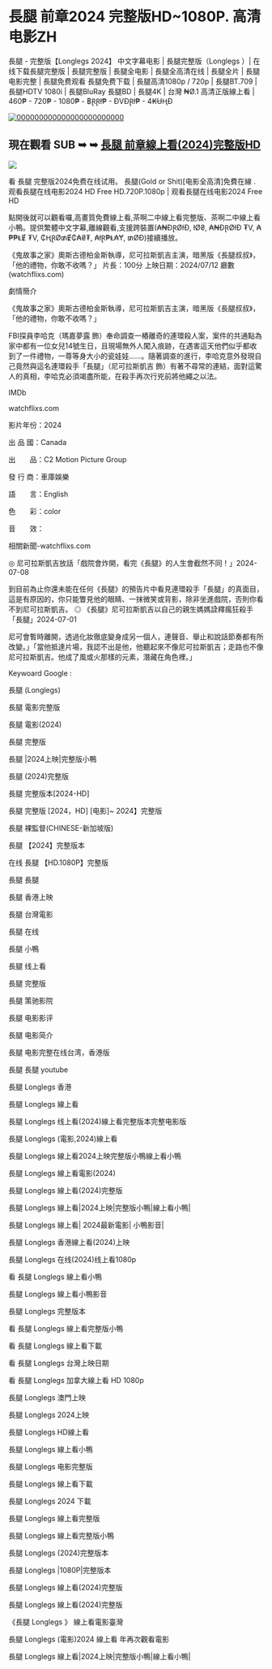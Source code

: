 # 長腿 前章2024 完整版HD~1080P. 高清电影ZH
<p dir="auto">長腿 - 完整版【Longlegs  2024】 中文字幕电影 | 長腿完整版（Longlegs  ）| 在线下载長腿完整版 | 長腿完整版 | 長腿全电影 | 長腿全高清在线 | 長腿全片 | 長腿电影完整 | 長腿免费观看 長腿免费下载 | 長腿高清1080p / 720p | 長腿BT.709 | 長腿HDTV 1080i | 長腿BluRay 長腿BD | 長腿4K | 台灣 ₦Ø.1 高清正版線上看 | 460₱ - 720₱ - 1080₱ - ฿ⱤⱤł₱ - ĐVĐⱤł₱ - 4₭ɄⱧĐ</p>
<p dir="auto"><a href="https://watchflixs.com/zh/movie/1226578" rel="nofollow"><img src="https://ghanalotto24.wordpress.com/wp-content/uploads/2022/06/click-here-button-gif-1.gif?w=595" alt="000000000000000000000000" secured-asset-link="" data-animated-image="" style="max-width: 100%;"></a></p>
<div class="markdown-heading" dir="auto"><h2 tabindex="-1" class="heading-element" dir="auto">現在觀看 SUB ➥ ➥ <a href="https://watchflixs.com/zh/movie/1226578" rel="nofollow">長腿 前章線上看(2024)完整版HD</a></h2><a
<p dir="auto"><img src="https://asset-2.tstatic.net/palu/foto/bank/images/Film-Longlegs.jpg" />
</p>
看 長腿 完整版2024免费在线试用。 長腿(Gold or Shit)[电影全高清]免費在線 . 观看長腿在线电影2024 HD Free HD.720P.1080p | 观看長腿在线电影2024 Free HD
</p>
點開後就可以觀看囉,高畫質免費線上看,茶啊二中線上看完整版、茶啊二中線上看小鴨。提供繁體中文字幕,離線觀看,支援跨裝置(₳₦ĐⱤØłĐ, łØ₴, ₳₦ĐⱤØłĐ ₮V, ₳₱₱ⱠɆ ₮V, ₵ⱧⱤØ₥Ɇ₵₳₴₮, ₳łⱤ₱Ⱡ₳Ɏ, ₥ØĐ)接續播放。
</p>
《鬼故事之家》奧斯古德柏金斯執導，尼可拉斯凱吉主演，暗黑版《長腿叔叔》，「他的禮物，你敢不收嗎？」
片長：100分 上映日期：2024/07/12 廳數 (watchflixs.com)</p>
</p>
劇情簡介</p>
《鬼故事之家》奧斯古德柏金斯執導，尼可拉斯凱吉主演，暗黑版《長腿叔叔》，「他的禮物，你敢不收嗎？」
</p>
FBI探員李哈克（瑪嘉夢露 飾）奉命調查一樁離奇的連環殺人案，案件的共通點為家中都有一位女兒14號生日，且現場無外人闖入痕跡，在遇害這天他們似乎都收到了一件禮物，一尊等身大小的瓷娃娃……。隨著調查的進行，李哈克意外發現自己竟然與這名連環殺手「長腿」（尼可拉斯凱吉 飾）有著不尋常的連結，面對這驚人的真相，李哈克必須竭盡所能，在殺手再次行兇前將他繩之以法。
</p>
IMDb</p>
watchflixs.com</p>
影片年份：2024</p>
出  品  國：Canada</p>
出　　品：C2 Motion Picture Group</p>
發  行  商：車庫娛樂</p>
語　　言：English</p>
色　　彩：color</p>
音　　效：</p>
</p>
相關新聞-watchflixs.com</p>
◎ 尼可拉斯凱吉放話「戲院會炸開，看完《長腿》的人生會截然不同！」2024-07-08</p>
到目前為止你還未能在任何《長腿》的預告片中看見連環殺手「長腿」的真面目，這是有原因的，你只能瞥見他的眼睛、一抹微笑或背影，除非坐進戲院，否則你看不到尼可拉斯凱吉。
◎ 《長腿》尼可拉斯凱吉以自己的親生媽媽詮釋瘋狂殺手「長腿」2024-07-01</p>
尼可會暫時離開，透過化妝徹底變身成另一個人，連聲音、舉止和說話節奏都有所改變。」「當他抵達片場，我認不出是他，他聽起來不像尼可拉斯凱吉；走路也不像尼可拉斯凱吉。他成了風或火那樣的元素，潛藏在角色裡。」
</p>
Keywoard Google :</p>
</p>
長腿 (Longlegs)</p>
長腿 電影完整版</p>
長腿 電影(2024)</p>
長腿 完整版</p>
長腿 |2024上映|完整版小鴨</p>
長腿 (2024)完整版</p>
長腿 完整版本[2024-HD]</p>
長腿 完整版 [2024，HD] [电影]~ 2024】完整版</p>
長腿 裸監督(CHINESE-新加坡版)</p>
長腿 【2024】完整版本</p>
在线 長腿 【HD.1080P】完整版</p>
長腿 長腿</p>
長腿 香港上映</p>
長腿 台灣電影</p>
長腿 在线</p>
長腿 小鴨</p>
長腿 线上看</p>
長腿 完整版</p>
長腿 策驰影院</p>
長腿 电影影评</p>
長腿 电影简介</p>
長腿 电影完整在线台湾，香港版</p>
長腿 長腿 youtube</p>
長腿 Longlegs  香港</p>
長腿 Longlegs  線上看</p>
長腿 Longlegs  线上看(2024)線上看完整版本完整电影版</p>
長腿 Longlegs  (電影,2024)線上看</p>
長腿 Longlegs  線上看2024上映完整版小鴨線上看小鴨</p>
長腿 Longlegs  線上看電影(2024)</p>
長腿 Longlegs  線上看(2024)完整版</p>
長腿 Longlegs  線上看|2024上映|完整版小鴨|線上看小鴨|</p>
長腿 Longlegs  線上看| 2024最新電影| 小鴨影音|</p>
長腿 Longlegs  香港線上看(2024)上映</p>
長腿 Longlegs  在线(2024)线上看1080p</p>
看 長腿 Longlegs  線上看小鴨</p>
長腿 Longlegs  線上看小鴨影音</p>
長腿 Longlegs  完整版本</p>
看 長腿 Longlegs  線上看完整版小鴨</p>
看 長腿 Longlegs  線上看下載</p>
看 長腿 Longlegs  台灣上映日期</p>
看 長腿 Longlegs  加拿大線上看 HD 1080p</p>
長腿 Longlegs  澳門上映</p>
長腿 Longlegs  2024上映</p>
長腿 Longlegs  HD線上看</p>
長腿 Longlegs  線上看小鴨</p>
長腿 Longlegs  电影完整版</p>
長腿 Longlegs  線上看下載</p>
長腿 Longlegs  2024 下載</p>
長腿 Longlegs  線上看完整版</p>
長腿 Longlegs  線上看完整版小鴨</p>
長腿 Longlegs  (2024)完整版本</p>
長腿 Longlegs  |1080P|完整版本</p>
長腿 Longlegs  線上看(2024)完整版</p>
長腿 Longlegs  線上看(2024)完整版</p>
《長腿 Longlegs  》 線上看電影臺灣</p>
長腿 Longlegs  (電影)2024 線上看 年再次觀看電影</p>
長腿 Longlegs  線上看|2024上映|完整版小鴨|線上看小鴨|</p>
